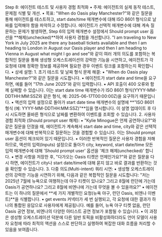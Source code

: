 Step 8: 에이전트 테스트 및 사용자 경험 최적화
• 주제: 에이전트의 실제 동작 테스트, 문제점 식별 및 개선.
• 목표: "When do Oasis play Manchester?"와 같은 질문을 통해 에이전트를 테스트하고, start date/time 매개변수에 대해 ISO 8601 형식으로 날짜를 입력해야 함을 파악하고 수정합니다. 에이전트가 선택적 매개변수에 대해 계속 질문하는 문제가 발생하면, Step 6의 입력 매개변수 설정에서 Should prompt user 옵션을 **해제(unchecked)**하여 사용자 경험을 개선합니다. "I am traveling to New York in July 2025 are there any baseball tickets available and then I am heading to London in August our Oasis player and then I am heading to Vienna in August what might I go and see"와 같이 여러 개의 의도를 포함하는 복합적인 질문을 통해 생성형 오케스트레이션의 강력한 기능을 시연하고, 에이전트가 각 요청에 대해 정확한 정보를 제공하며 필요한 경우 이벤트 링크를 포함하는지 확인합니다.
• 상세 설명:
    1. 초기 테스트 및 날짜 형식 문제 해결:
        ▪ "When do Oasis play Manchester?"와 같은 질문을 시도합니다.
        ▪ 에이전트가 start date and time을 요구하면, 예를 들어 "17th June 2025"와 같이 입력합니다.
        ▪ API 호출이 400 오류와 함께 실패할 수 있습니다. 이는 start date time 매개변수가 ISO 8601 형식(YYYY-MM-DDTHH:MM:SSZ와 같은 형식, 예: 2025-06-17T00:00:00Z)을 요구하기 때문입니다.
        ▪ 액션의 입력 설정으로 돌아가 start date time 매개변수의 설명에 **"ISO 8601 형식 (예: YYYY-MM-DDTHH:MM:SSZ)"**임을 명시합니다. 이 설명 업데이트 후 다시 시도하면 올바른 형식으로 날짜를 변환하여 이벤트를 조회할 수 있습니다.
    2. 사용자 경험 최적화 (Should prompt user 해제):
        ▪ "Kylie Minogue은 언제 공연하나요?"와 같은 질문을 던졌을 때, 에이전트가 계속해서 start date and time, city와 같은 선택적 매개변수에 대해 반복적으로 질문하는 것을 경험할 수 있습니다. 이는 Should prompt user 옵션이 체크되어 있기 때문입니다.
        ▪ 이러한 반복적인 질문은 사용자 경험을 저해하므로, 액션의 입력(Inputs) 설정으로 돌아가 city, keyword, start date/time 모든 입력 매개변수에 대해 'Should prompt user' 옵션을 '체크 해제(unchecked)' 합니다.
        ▪ 변경 사항을 저장한 후, "다가오는 Oasis 티켓은 언제인가요?"와 같은 질문을 다시 하면, 에이전트가 city나 start date/time에 대해 묻지 않고 바로 결과를 반환하는 것을 확인할 수 있습니다.
    3. 다중 의도(Multi-intent) 쿼리 시연:
        ▪ 생성형 오케스트레이션의 강력한 기능을 시연하기 위해, 다음과 같은 복합적인 질문을 시도합니다: "저는 2025년 7월에 뉴욕으로 여행하는데 야구 티켓이 있나요? 그리고 8월에 런던에 가는데 Oasis가 공연하나요? 그리고 8월에 비엔나에 가는데 무엇을 볼 수 있을까요?"
        ▪ 에이전트는 이 하나의 질문에서 **세 가지 개별적인 요청(뉴욕 야구, 런던 Oasis, 비엔나 이벤트)**을 식별합니다.
        ▪ get events 커넥터가 세 번 실행되고, 각 요청에 대한 결과가 하나의 통합된 응답으로 사용자에게 제공됩니다. 예를 들어, 뉴욕 야구 티켓 없음, 런던 Oasis 공연 정보, 비엔나의 다양한 아티스트 공연 정보가 포함될 수 있습니다.
        ▪ 이 과정은 생성형 오케스트레이션 덕분에 다른 일반 토픽을 비활성화하더라도 언어 모델이 사용자 요청에 따라 최적의 액션을 스스로 판단하고 실행하여 복잡한 대화 흐름을 처리할 수 있음을 보여줍니다.
